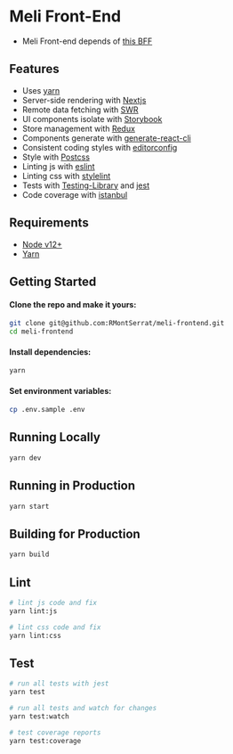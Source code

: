 # Meli Front-End

- Meli Front-end depends of [this BFF](https://github.com/rmontSerrat/meli-bff)

## Features

 - Uses [yarn](https://yarnpkg.com)
 - Server-side rendering with [Nextjs](https://nextjs.org/) 
 - Remote data fetching with [SWR](https://github.com/vercel/swr) 
 - UI components isolate with [Storybook](https://storybook.js.org/)
 - Store management with [Redux](https://redux.js.org/)
 - Components generate with [generate-react-cli](https://github.com/arminbro/generate-react-cli)
 - Consistent coding styles with [editorconfig](http://editorconfig.org)
 - Style with [Postcss](https://postcss.org/)
 - Linting js with [eslint](http://eslint.org)
 - Linting css with [stylelint](https://github.com/stylelint/stylelint)
 - Tests with [Testing-Library](https://testing-library.com/) and [jest](https://jestjs.io/)
 - Code coverage with [istanbul](https://istanbul.js.org)

## Requirements

 - [Node v12+](https://nodejs.org/en/download/current/)
 - [Yarn](https://yarnpkg.com/en/docs/install)

## Getting Started

#### Clone the repo and make it yours:

```bash
git clone git@github.com:RMontSerrat/meli-frontend.git
cd meli-frontend
```

#### Install dependencies:

```bash
yarn
```

#### Set environment variables:

```bash
cp .env.sample .env
```

## Running Locally

```bash
yarn dev
```

## Running in Production

```bash
yarn start
```

## Building for Production

```bash
yarn build
```

## Lint

```bash
# lint js code and fix
yarn lint:js

# lint css code and fix
yarn lint:css
```

## Test

```bash
# run all tests with jest
yarn test

# run all tests and watch for changes
yarn test:watch

# test coverage reports
yarn test:coverage
```
